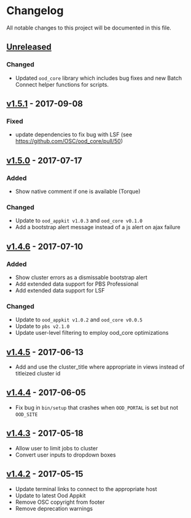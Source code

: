 # Changelog
All notable changes to this project will be documented in this file.

## [Unreleased]
### Changed
- Updated `ood_core` library which includes bug fixes and new Batch Connect
  helper functions for scripts.

## [v1.5.1] - 2017-09-08

### Fixed

- update dependencies to fix bug with LSF (see https://github.com/OSC/ood_core/pull/50)

## [v1.5.0] - 2017-07-17

### Added

- Show native comment if one is available (Torque)

### Changed

- Update to `ood_appkit v1.0.3` and `ood_core v0.1.0`
- Add a bootstrap alert message instead of a js alert on ajax failure

## [v1.4.6] - 2017-07-10

### Added
- Show cluster errors as a dismissable bootstrap alert
- Add extended data support for PBS Professional
- Add extended data support for LSF

### Changed
- Update to `ood_appkit v1.0.2` and `ood_core v0.0.5`
- Update to `pbs v2.1.0`
- Update user-level filtering to employ ood_core optimizations

## [v1.4.5] - 2017-06-13

- Add and use the cluster_title where appropriate in views instead of titleized cluster id

## [v1.4.4] - 2017-06-05

- Fix bug in `bin/setup` that crashes when `OOD_PORTAL` is set but not
  `OOD_SITE`
  
## [v1.4.3] - 2017-05-18

- Allow user to limit jobs to cluster
- Convert user inputs to dropdown boxes

## [v1.4.2] - 2017-05-15

- Update terminal links to connect to the appropriate host
- Update to latest Ood Appkit
- Remove OSC copyright from footer
- Remove deprecation warnings

[Unreleased]: https://github.com/OSC/ood-activejobs/compare/v1.5.1...HEAD
[v1.5.1]: https://github.com/OSC/ood-activejobs/compare/v1.5.0...v1.5.1
[v1.5.0]: https://github.com/OSC/ood-activejobs/compare/v1.4.6...v1.5.0
[v1.4.6]: https://github.com/OSC/ood-activejobs/compare/v1.4.5...v1.4.6
[v1.4.5]: https://github.com/OSC/ood-activejobs/compare/v1.4.4...v1.4.5
[v1.4.4]: https://github.com/OSC/ood-activejobs/compare/v1.4.3...v1.4.4
[v1.4.3]: https://github.com/OSC/ood-activejobs/compare/v1.4.2...v1.4.3
[v1.4.2]: https://github.com/OSC/ood-activejobs/compare/v1.0.0...v1.4.2
